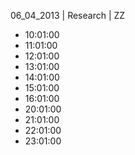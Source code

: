 06_04_2013 | Research | ZZ 
* 10:01:00
* 11:01:00
* 12:01:00
* 13:01:00
* 14:01:00
* 15:01:00
* 16:01:00
* 20:01:00
* 21:01:00
* 22:01:00
* 23:01:00
